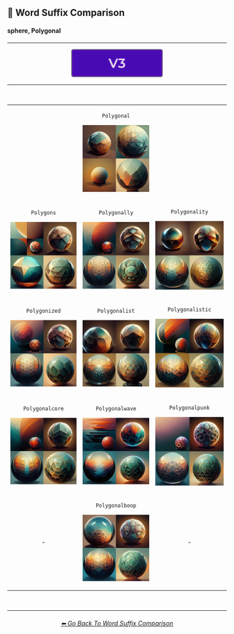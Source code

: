 <h2>📓 Word Suffix Comparison</h2>
<h4>sphere, Polygonal</h4>

<hr>

<div align="center">

[<img src="/Images/Repo_Parts/Buttons/Version_Buttons/button_version_V3_active.webp?raw=true" alt="MidJourney V3" height="64" />]()

</div>

<hr>
<br>

<div align="center">

<table>
    <tr align=center valign=middle>
        <th>
            <br>
        </th>
        <td>
            <p><code>Polygonal</code></p><p><img src="/Images/MJ_V3/Comparison_Page_Images/Word_Suffix_Comparison/sphere_Polygonal.webp?raw=true" width="256" /></p>
        </td>
        <th>
            <br>
        </th>
    </tr>
    <tr align=center valign=middle>
        <td>
            <p><code>Polygons</code></p><p><img src="/Images/MJ_V3/Comparison_Page_Images/Word_Suffix_Comparison/sphere_Polygons.webp?raw=true" width="256" /></p>
        </td>
        <td>
            <p><code>Polygonally</code></p><p><img src="/Images/MJ_V3/Comparison_Page_Images/Word_Suffix_Comparison/sphere_Polygonally.webp?raw=true" width="256" /></p>
        </td>
        <td>
            <p><code>Polygonality</code></p><p><img src="/Images/MJ_V3/Comparison_Page_Images/Word_Suffix_Comparison/sphere_Polygonality.webp?raw=true" width="256" /></p>
        </td>
    </tr>
    <tr align=center valign=middle>
        <td>
            <p><code>Polygonized</code></p><p><img src="/Images/MJ_V3/Comparison_Page_Images/Word_Suffix_Comparison/sphere_Polygonized.webp?raw=true" width="256" /></p>
        </td>
        <td>
            <p><code>Polygonalist</code></p><p><img src="/Images/MJ_V3/Comparison_Page_Images/Word_Suffix_Comparison/sphere_Polygonalist.webp?raw=true" width="256" /></p>
        </td>
        <td>
            <p><code>Polygonalistic</code></p><p><img src="/Images/MJ_V3/Comparison_Page_Images/Word_Suffix_Comparison/sphere_Polygonalistic.webp?raw=true" width="256" /></p>
        </td>
    </tr>
    <tr align=center valign=middle>
        <td>
            <p><code>Polygonalcore</code></p><p><img src="/Images/MJ_V3/Comparison_Page_Images/Word_Suffix_Comparison/sphere_Polygonalcore.webp?raw=true" width="256" /></p>
        </td>
        <td>
            <p><code>Polygonalwave</code></p><p><img src="/Images/MJ_V3/Comparison_Page_Images/Word_Suffix_Comparison/sphere_Polygonalwave.webp?raw=true" width="256" /></p>
        </td>
        <td>
            <p><code>Polygonalpunk</code></p><p><img src="/Images/MJ_V3/Comparison_Page_Images/Word_Suffix_Comparison/sphere_Polygonalpunk.webp?raw=true" width="256" /></p>
        </td>
    </tr>
    <tr align=center valign=middle>
        <td>-</td>
        <td>
            <p><code>Polygonalboop</code></p><p><img src="/Images/MJ_V3/Comparison_Page_Images/Word_Suffix_Comparison/sphere_Polygonalboop.webp?raw=true" width="256" /></p>
        </td>
        <td>-</td>
    </tr>
</table>

</div>

<br>


<hr>
<div align="center">
<h6><a href="/Pages/MJ_V3/Comparison_Pages/Prompt_Writing/Word_Suffix_Comparison.md">⬅ Go Back To Word Suffix Comparison</a></h6>
</div>